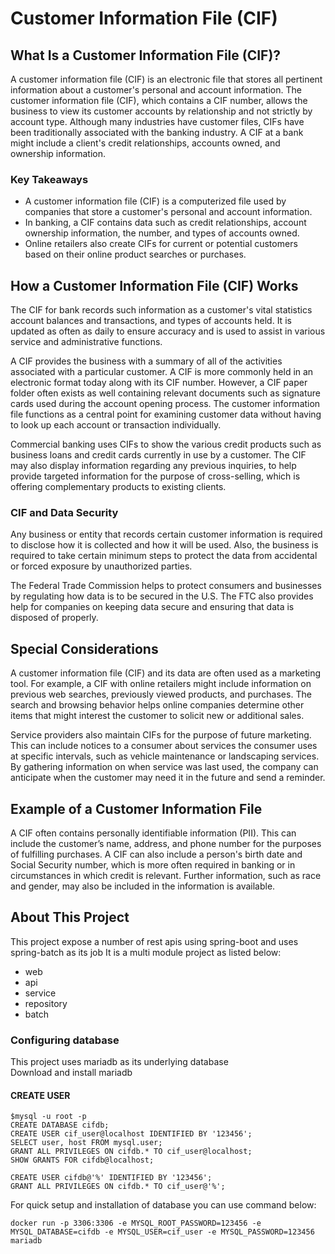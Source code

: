 # Customer Information File (CIF)
## What Is a Customer Information File (CIF)?

A customer information file (CIF) is an electronic file that stores all pertinent information about a customer's personal and account information. The customer information file (CIF), which contains a CIF number, allows the business to view its customer accounts by relationship and not strictly by account type. Although many industries have customer files, CIFs have been traditionally associated with the banking industry. A CIF at a bank might include a client's credit relationships, accounts owned, and ownership information.

### Key Takeaways

- A customer information file (CIF) is a computerized file used by companies that store a customer's personal and account information.
- In banking, a CIF contains data such as credit relationships, account ownership information, the number, and types of accounts owned.
- Online retailers also create CIFs for current or potential customers based on their online product searches or purchases.

## How a Customer Information File (CIF) Works

The CIF for bank records such information as a customer's vital statistics account balances and transactions, and types of accounts held. It is updated as often as daily to ensure accuracy and is used to assist in various service and administrative functions.

A CIF provides the business with a summary of all of the activities associated with a particular customer. A CIF is more commonly held in an electronic format today along with its CIF number. However, a CIF paper folder often exists as well containing relevant documents such as signature cards used during the account opening process. The customer information file functions as a central point for examining customer data without having to look up each account or transaction individually.

Commercial banking uses CIFs to show the various credit products such as business loans and credit cards currently in use by a customer. The CIF may also display information regarding any previous inquiries, to help provide targeted information for the purpose of cross-selling, which is offering complementary products to existing clients.

### CIF and Data Security

Any business or entity that records certain customer information is required to disclose how it is collected and how it will be used. Also, the business is required to take certain minimum steps to protect the data from accidental or forced exposure by unauthorized parties.

The Federal Trade Commission helps to protect consumers and businesses by regulating how data is to be secured in the U.S. The FTC also provides help for companies on keeping data secure and ensuring that data is disposed of properly.

## Special Considerations

A customer information file (CIF) and its data are often used as a marketing tool. For example, a CIF with online retailers might include information on previous web searches, previously viewed products, and purchases. The search and browsing behavior helps online companies determine other items that might interest the customer to solicit new or additional sales.

Service providers also maintain CIFs for the purpose of future marketing. This can include notices to a consumer about services the consumer uses at specific intervals, such as vehicle maintenance or landscaping services. By gathering information on when service was last used, the company can anticipate when the customer may need it in the future and send a reminder.

## Example of a Customer Information File

A CIF often contains personally identifiable information (PII). This can include the customer’s name, address, and phone number for the purposes of fulfilling purchases. A CIF can also include a person's birth date and Social Security number, which is more often required in banking or in circumstances in which credit is relevant. Further information, such as race and gender, may also be included in the information is available.

## About This Project
This project expose a number of rest apis using spring-boot and uses spring-batch as its job
It is a multi module project as listed below:
- web
- api
- service
- repository
- batch  

### Configuring database 
This project uses mariadb as its underlying database  
Download and install mariadb 
#### CREATE USER
````
$mysql -u root -p
CREATE DATABASE cifdb;
CREATE USER cif_user@localhost IDENTIFIED BY '123456';
SELECT user, host FROM mysql.user;
GRANT ALL PRIVILEGES ON cifdb.* TO cif_user@localhost;
SHOW GRANTS FOR cifdb@localhost;

CREATE USER cifdb@'%' IDENTIFIED BY '123456';
GRANT ALL PRIVILEGES ON cifdb.* TO cif_user@'%';
````

For quick setup and installation of database you can use command below:
```
docker run -p 3306:3306 -e MYSQL_ROOT_PASSWORD=123456 -e MYSQL_DATABASE=cifdb -e MYSQL_USER=cif_user -e MYSQL_PASSWORD=123456 mariadb
```